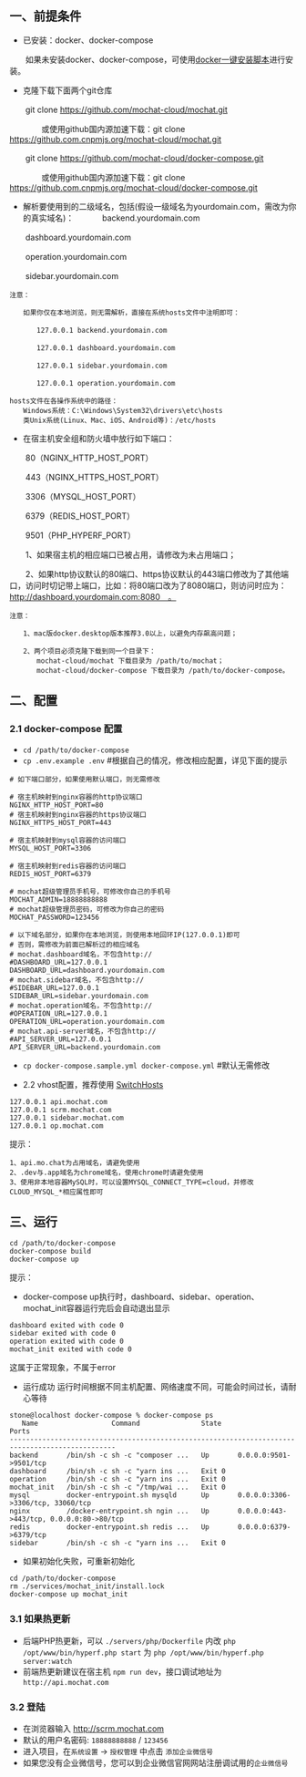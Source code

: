 ## 一、前提条件

* 已安装：docker、docker-compose

　　如果未安装docker、docker-compose，可使用[docker一键安装脚本](https://github.com/aben1188/docker-install-sh)进行安装。
  
* 克隆下载下面两个git仓库

　　git clone https://github.com/mochat-cloud/mochat.git

　　　　或使用github国内源加速下载：git clone https://github.com.cnpmjs.org/mochat-cloud/mochat.git

　　git clone https://github.com/mochat-cloud/docker-compose.git

　　　　或使用github国内源加速下载：git clone https://github.com.cnpmjs.org/mochat-cloud/docker-compose.git

* 解析要使用到的二级域名，包括(假设一级域名为yourdomain.com，需改为你的真实域名)：
　
　　backend.yourdomain.com
  
　　dashboard.yourdomain.com
  
　　operation.yourdomain.com
  
　　sidebar.yourdomain.com
  
```
注意：

　　如果你仅在本地浏览，则无需解析，直接在系统hosts文件中注明即可：

　　　　127.0.0.1 backend.yourdomain.com

　　　　127.0.0.1 dashboard.yourdomain.com

　　　　127.0.0.1 sidebar.yourdomain.com

　　　　127.0.0.1 operation.yourdomain.com

hosts文件在各操作系统中的路径：
　　Windows系统：C:\Windows\System32\drivers\etc\hosts
　　类Unix系统(Linux、Mac、iOS、Android等)：/etc/hosts
```

* 在宿主机安全组和防火墙中放行如下端口：

　　80（NGINX_HTTP_HOST_PORT）
  
　　443（NGINX_HTTPS_HOST_PORT）
  
　　3306（MYSQL_HOST_PORT）
  
　　6379（REDIS_HOST_PORT）
  
　　9501（PHP_HYPERF_PORT）
  
　　1、如果宿主机的相应端口已被占用，请修改为未占用端口；
    
　　2、如果http协议默认的80端口、https协议默认的443端口修改为了其他端口，访问时切记带上端口，比如：将80端口改为了8080端口，则访问时应为：http://dashboard.yourdomain.com:8080　。
    
```
注意：

　　1、mac版docker.desktop版本推荐3.0以上，以避免内存飙高问题；
  
　　2、两个项目必须克隆下载到同一个目录下：
　　　　mochat-cloud/mochat 下载目录为 /path/to/mochat；
　　　　mochat-cloud/docker-compose 下载目录为 /path/to/docker-compose。
```


## 二、配置

### 2.1 docker-compose 配置

- `cd /path/to/docker-compose`
- `cp .env.example .env`  #根据自己的情况，修改相应配置，详见下面的提示
```
# 如下端口部分，如果使用默认端口，则无需修改

# 宿主机映射到nginx容器的http协议端口
NGINX_HTTP_HOST_PORT=80
# 宿主机映射到nginx容器的https协议端口
NGINX_HTTPS_HOST_PORT=443

# 宿主机映射到mysql容器的访问端口
MYSQL_HOST_PORT=3306

# 宿主机映射到redis容器的访问端口
REDIS_HOST_PORT=6379

# mochat超级管理员手机号，可修改你自己的手机号
MOCHAT_ADMIN=18888888888
# mochat超级管理员密码，可修改为你自己的密码
MOCHAT_PASSWORD=123456

# 以下域名部分，如果你在本地浏览，则使用本地回环IP(127.0.0.1)即可
# 否则，需修改为前面已解析过的相应域名
# mochat.dashboard域名，不包含http://
#DASHBOARD_URL=127.0.0.1
DASHBOARD_URL=dashboard.yourdomain.com
# mochat.sidebar域名，不包含http://
#SIDEBAR_URL=127.0.0.1
SIDEBAR_URL=sidebar.yourdomain.com
# mochat.operation域名，不包含http://
#OPERATION_URL=127.0.0.1
OPERATION_URL=operation.yourdomain.com
# mochat.api-server域名，不包含http://
#API_SERVER_URL=127.0.0.1
API_SERVER_URL=backend.yourdomain.com

```
- `cp docker-compose.sample.yml docker-compose.yml`  #默认无需修改

- 2.2 vhost配置，推荐使用 [SwitchHosts](https://github.com/oldj/SwitchHosts/blob/master/README_cn.md)

```
127.0.0.1 api.mochat.com
127.0.0.1 scrm.mochat.com
127.0.0.1 sidebar.mochat.com
127.0.0.1 op.mochat.com
```

提示：
```
1、api.mo.chat为占用域名，请避免使用
2、.dev与.app域名为chrome域名，使用chrome时请避免使用
3、使用非本地容器MySQL时，可以设置MYSQL_CONNECT_TYPE=cloud，并修改CLOUD_MYSQL_*相应属性即可
```

## 三、运行
```
cd /path/to/docker-compose
docker-compose build
docker-compose up
```
提示：
- docker-compose up执行时，dashboard、sidebar、operation、mochat_init容器运行完后会自动退出显示

```
dashboard exited with code 0
sidebar exited with code 0
operation exited with code 0
mochat_init exited with code 0
```
这属于正常现象，不属于error

- 运行成功
运行时间根据不同主机配置、网络速度不同，可能会时间过长，请耐心等待
```
stone@localhost docker-compose % docker-compose ps            
   Name                  Command               State                     Ports                  
------------------------------------------------------------------------------------------------
backend       /bin/sh -c sh -c "composer ...   Up       0.0.0.0:9501->9501/tcp                  
dashboard     /bin/sh -c sh -c "yarn ins ...   Exit 0        
operation     /bin/sh -c sh -c "yarn ins ...   Exit 0                                           
mochat_init   /bin/sh -c sh -c "/tmp/wai ...   Exit 0                                           
mysql         docker-entrypoint.sh mysqld      Up       0.0.0.0:3306->3306/tcp, 33060/tcp       
nginx         /docker-entrypoint.sh ngin ...   Up       0.0.0.0:443->443/tcp, 0.0.0.0:80->80/tcp
redis         docker-entrypoint.sh redis ...   Up       0.0.0.0:6379->6379/tcp                  
sidebar       /bin/sh -c sh -c "yarn ins ...   Exit 0
```

- 如果初始化失败，可重新初始化
```
cd /path/to/docker-compose
rm ./services/mochat_init/install.lock
docker-compose up mochat_init
```

### 3.1 如果热更新
- 后端PHP热更新，可以 `./servers/php/Dockerfile` 内改 `php /opt/www/bin/hyperf.php start` 为 `php /opt/www/bin/hyperf.php server:watch`
- 前端热更新建议在宿主机 `npm run dev`，接口调试地址为 `http://api.mochat.com`

### 3.2 登陆
- 在浏览器输入 http://scrm.mochat.com
- 默认的用户名密码: `18888888888` / `123456`
- 进入项目，在`系统设置` -> `授权管理` 中点击 `添加企业微信号`
- 如果您没有企业微信号，您可以到企业微信官网网站注册调试用的`企业微信号`
